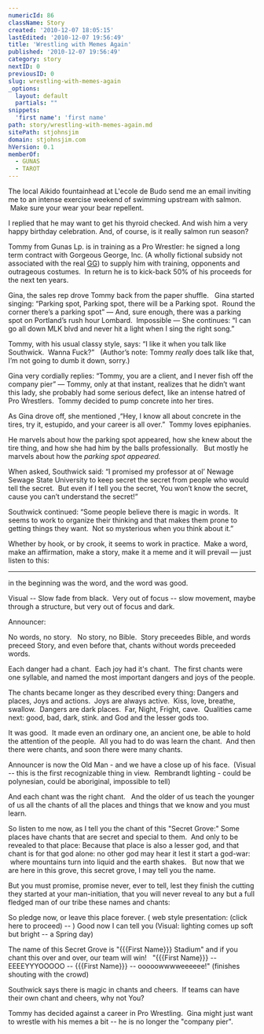 ```yaml
---
numericId: 86
className: Story
created: '2010-12-07 18:05:15'
lastEdited: '2010-12-07 19:56:49'
title: 'Wrestling with Memes Again'
published: '2010-12-07 19:56:49'
category: story
nextID: 0
previousID: 0
slug: wrestling-with-memes-again
_options:
  layout: default
  partials: ""
snippets:
  'first name': 'first name'
path: story/wrestling-with-memes-again.md
sitePath: stjohnsjim
domain: stjohnsjim.com
hVersion: 0.1
memberOf:
  - GUNAS
  - TAROT
---
```

The local Aikido fountainhead at L'ecole de Budo send me an email inviting me to an intense exercise weekend of swimming upstream with salmon. &nbsp;Make sure your wear your bear repellent.

I replied that he may want to get his thyroid checked. And wish him a very happy birthday celebration. And, of course, is it really salmon run season?

Tommy from Gunas Lp. is in training as a Pro Wrestler: he signed a long term contract with Gorgeous George, Inc. (A wholly fictional subsidy not associated with the real&nbsp;[GG][0]) to supply him with training, opponents and outrageous costumes.&nbsp; In return he is to kick-back 50% of his proceeds for the next ten years.

Gina, the sales rep drove Tommy back from the paper shuffle. &nbsp; Gina started singing: &ldquo;Parking spot, Parking spot, there will be a Parking spot.&nbsp; Round the corner there&rsquo;s a parking spot&rdquo; &mdash; And, sure enough, there was a parking spot on Portland&rsquo;s rush hour Lombard.&nbsp; Impossible &mdash; She continues: &ldquo;I can go all down MLK blvd and never hit a light when I sing the right song.&rdquo;

Tommy, with his usual classy style, says: &ldquo;I like it when you talk like Southwick.&nbsp; Wanna Fuck?&rdquo; &nbsp; (Author&rsquo;s note: Tommy&nbsp;_really_&nbsp;does talk like that, I&rsquo;m not going to dumb it down, sorry.)

Gina very cordially replies: &ldquo;Tommy, you are a client, and I never fish off the company pier&rdquo; &mdash; Tommy, only at that instant, realizes that he didn&rsquo;t want this lady, she probably had some serious defect, like an intense hatred of Pro Wrestlers.&nbsp; Tommy decided to pump concrete into her tires.

As Gina drove off, she mentioned ,&ldquo;Hey, I know all about concrete in the tires, try it, estupido, and your career is all over.&rdquo;&nbsp; Tommy loves epiphanies.

He marvels about how the parking spot appeared, how she knew about the tire thing, and how she had him by the balls professionally. &nbsp; But mostly he marvels about how the&nbsp;_parking spot appeared.&nbsp;_

When asked, Southwick said: &ldquo;I promised my professor at ol&rsquo; Newage Sewage State University to keep secret the secret from people who would tell the secret.&nbsp; But even if I tell you the secret, You won&rsquo;t know the secret, cause you can&rsquo;t understand the secret!&rdquo;

Southwick continued: &ldquo;Some people believe there is magic in words.&nbsp; It seems to work to organize their thinking and that makes them prone to getting things they want.&nbsp; Not so mysterious when you think about it.&rdquo;&nbsp;

Whether by hook, or by crook, it seems to work in practice.&nbsp; Make a word, make an affirmation, make a story, make it a meme and it will prevail &mdash; just listen to this:&nbsp;

-----------------------------------------------------

in the beginning was the word, and the word was good.

Visual -- Slow fade from black. &nbsp;Very out of focus -- slow movement, maybe through a structure, but very out of focus and dark.

Announcer:&nbsp;

No words, no story. &nbsp;&nbsp;No story, no Bible. &nbsp;Story preceedes Bible, and words preceed Story, and even before that, chants without words preceeded words.

Each danger had a chant. &nbsp;Each joy had it's chant. &nbsp;The first chants were one syllable, and named the most important dangers and joys of the people.

The chants became longer as they described every thing: Dangers and places, Joys and actions. &nbsp;Joys are always active. &nbsp;Kiss, love, breathe, swallow. &nbsp;Dangers are dark places. &nbsp;Far, Night, Fright, cave. &nbsp;Qualities came next: good, bad, dark, stink. and God and the lesser gods too.

It was good. &nbsp;It made even an ordinary one, an ancient one, be able to hold the attention of the people. &nbsp;All you had to do was learn the chant. &nbsp;And then there were chants, and soon there were many chants. &nbsp;

Announcer is now the Old Man - and we have a close up of his face. &nbsp;(Visual -- this is the first recognizable thing in view. &nbsp;Rembrandt lighting - could be polynesian, could be aboriginal, impossible to tell)

And each chant was the right chant. &nbsp;&nbsp;And the older of us teach the younger of us all the chants of all the places and things that we know and you must learn.

So listen to me now, as I tell you the chant of this &quot;Secret Grove:&quot; Some places have chants that are secret and special to them. &nbsp;And only to be revealed to that place: Because that place is also a lesser god, and that chant is for that god alone: no other god may hear it lest it start a god-war: &nbsp;where mountains turn into liquid and the earth shakes. &nbsp;&nbsp;But now that we are here in this grove, this secret grove, I may tell you the name.

But you must promise, promise never, ever to tell, lest they finish the cutting they started at your man-initiation, that you will never reveal to any but a full fledged man of our tribe these names and chants:

So pledge now, or leave this place forever. ( web style presentation: (click here to proceed) -- ) Good now I can tell you (Visual: lighting comes up soft but bright -- a Spring day)

The name of this Secret Grove is &quot;{{{First Name}}} Stadium&quot; and if you chant this over and over, our team will win! &nbsp;&nbsp;&quot;{{{First Name}}} -- EEEEYYYOOOOO -- {{{First Name}}} -- ooooowwwweeeeee!&quot; (finishes shouting with the crowd)

Southwick says there is magic in chants and cheers. &nbsp;If teams can have their own chant and cheers, why not You?

Tommy has decided against a career in Pro Wrestling. &nbsp;Gina might just want to wrestle with his memes a bit -- he is no longer the &quot;company pier&quot;.&nbsp;

[0]: http://www.wrestlingmuseum.com/pages/bios/halloffame/georgebio.html